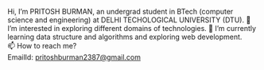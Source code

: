 Hi, I’m PRITOSH BURMAN, an undergrad student in BTech (computer science and engineering) at DELHI TECHOLOGICAL UNIVERSITY (DTU).
👀 I’m interested in exploring different domains of technologies.
🌱 I’m currently learning data structure and algorithms and exploring  web development.
<br>
📫 How to reach me?
<br>
EmailId: pritoshburman2387@gmail.com
